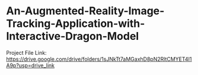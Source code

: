 # An-Augmented-Reality-Image-Tracking-Application-with-Interactive-Dragon-Model

Project File Link: https://drive.google.com/drive/folders/1sJNkTt7aMGaxhD8pN2RltCMYET4I1A9p?usp=drive_link
